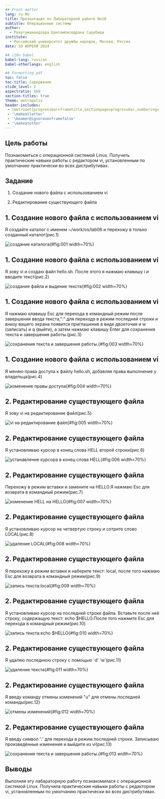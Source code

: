 ```yaml
---
## Front matter
lang: ru-RU
title: Презентация по Лабораторной работе No10
subtitle: Операционные системы
author:
  - Ракутуманандзара Цантамписедрана Сарубиди
institute:
  - Российский университет дружбы народов, Москва, Россия
date: 19 АПРЕЛЯ 2024

## i18n babel
babel-lang: russian
babel-otherlangs: english

## Formatting pdf
toc: false
toc-title: Содержание
slide_level: 2
aspectratio: 169
section-titles: true
theme: metropolis
header-includes:
 - \metroset{progressbar=frametitle,sectionpage=progressbar,numbering=fraction}
 - '\makeatletter'
 - '\beamer@ignorenonframefalse'
 - '\makeatother'
---
```


## Цель работы

Познакомиться с операционной системой Linux. Получить практические навыки работы с редактором vi, установленным по умолчанию практически во всех дистрибутивах.

## Задание

1. Создание нового файла с использованием vi

2. Редактирование существующего файла

## 1. Создание нового файла с использованием vi

Я создайте каталог с именем ~/work/os/lab06 и перехожу в только созданный каталог(рис.1)

![создание каталога](image/01.png){#fig:001 width=70%}

## 1. Создание нового файла с использованием vi

Я зову vi и создаю файл hello.sh. После этого я нажмаю клавишу i и вводите текст(рис.2)

![создание файла и выдение текста](image/02.png){#fig:002 width=70%}

## 1. Создание нового файла с использованием vi

Я нажмаю клавишу Esc для перехода в командный режим после завершения ввода текста,":" для перехода в режим последней строки и внизу вашего экрана появится приглашение в виде двоеточия и w (записать) и q (выйти), а затем нажмаю клавишу Enter для сохранения текста и завершения работы.(рис.3)

![сохранения текста и завершения работы.](image/03.png){#fig:003 width=70%}

## 1. Создание нового файла с использованием vi

Я меняю права доступа к файлу hello.sh, добавляя права выполнение у владельца(рис.4)

![изменение правы доступа](image/04.png){#fig:004 width=70%}

## 2. Редактирование существующего файла

Я зову vi на редактирование файл(рис.5)

![vi на редактирование файл](image/05.png){#fig:005 width=70%}

## 2. Редактирование существующего файла

Я установливаю курсор в конец слова HELL второй строки(рис.6)

![устанавление курсора в конец слова HELL](image/06.png){#fig:006 width=70%}

## 2. Редактирование существующего файла

Перехожу в режим вставки и замените на HELLO.Я нажмаю Esc для возврата в командный режим(рис.7)

![изменение HELL на HELLO](image/07.png){#fig:007 width=70%}

## 2. Редактирование существующего файла

Я установливаю курсор на четвертую строку и сотрите слово LOCAL(рис.8)

![удаление LOCAL](image/08.png){#fig:008 width=70%}

## 2. Редактирование существующего файла

Я перехожу в режим вставки и наберите текст: local, после того нажмаю Esc для возврата в командный режим(рис.9)

![запись текста:local](image/09.png){#fig:009 width=70%}

## 2. Редактирование существующего файла

Я установливаю курсор на последней строке файла. Вставьте после неё строку, содержащую текст: echo $HELLO.После того нажмите Esc для перехода в командный режим(рис.10)

![запись текста:echo $HELLO](image/10.png){#fig:010 width=70%}

## 2. Редактирование существующего файла

Я удаляю последнюю строку с помощью 'd' 'w'(рис.11)

![удаление текста](image/11.png){#fig:011 width=70%}

## 2. Редактирование существующего файла

Я введу команду отмены изменений "u" для отмены последней команды(рис.12)

![отмены изменений](image/12.png){#fig:012 width=70%}

## 2. Редактирование существующего файла

Я введу символ ':' для перехода в режим последней строки. Записываю произведённые изменения и выйдите из vi(рис.13)

![сохранения текста и завершения работы.](image/03.png){#fig:013 width=70%}

## Выводы

Выполняя эту лабараторную работу познакомилася с операционной системой Linux. Получила практические навыки работы с редактором vi, установленным по умолчанию практически во всех дистрибутивах.


